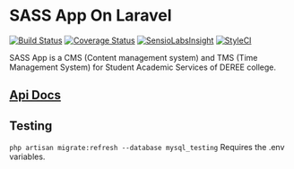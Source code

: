 # SASS App On Laravel
[![Build Status](https://travis-ci.org/sass-team/sass-laravel.svg?branch=master)](https://travis-ci.org/sass-team/sass-laravel)
[![Coverage Status](https://coveralls.io/repos/github/sass-team/sass-laravel/badge.svg?branch=master)](https://coveralls.io/github/sass-team/sass-laravel?branch=master)
[![SensioLabsInsight](https://insight.sensiolabs.com/projects/a511093c-5f9a-4784-900e-1c046f11dc8a/mini.png)](https://insight.sensiolabs.com/projects/a511093c-5f9a-4784-900e-1c046f11dc8a)
[![StyleCI](https://styleci.io/repos/54259754/shield)](https://styleci.io/repos/54259754)

SASS App is a CMS (Content management system) and TMS (Time Management System) for Student Academic Services of DEREE college.  


## [Api Docs](http://sass-stage.herokuapp.com/api/)

## Testing
`php artisan migrate:refresh --database mysql_testing` Requires the .env variables.


